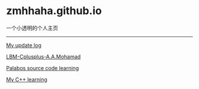# zmhhaha.github.io  

一个小透明的个人主页  

------

 [My update log](My_diary.html)

 [LBM-Cplusplus-A.A.Mohamad](https://github.com/zmhhaha/LBM-Cplusplus-A.A.Mohamad)

 [Palabos source code learning](Palabos_source_code_learning.md)

 [My C++ learning](Cpluspluslearning.md)

